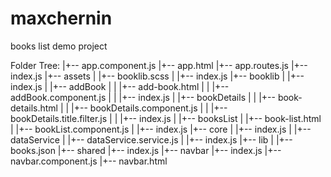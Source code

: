 # maxchernin
books list demo project


Folder Tree:
 |+-- app.component.js
    |+-- app.html
    |+-- app.routes.js
    |+-- index.js
    |+-- assets
    |   |+-- booklib.scss
    |   |+-- index.js
    |+-- booklib
    |   |+-- index.js
    |   |+-- addBook
    |   |   |+-- add-book.html
    |   |   |+-- addBook.component.js
    |   |   |+-- index.js
    |   |+-- bookDetails
    |   |   |+-- book-details.html
    |   |   |+-- bookDetails.component.js
    |   |   |+-- bookDetails.title.filter.js
    |   |   |+-- index.js
    |   |+-- booksList
    |       |+-- book-list.html
    |       |+-- bookList.component.js
    |       |+-- index.js
    |+-- core
    |   |+-- index.js
    |   |+-- dataService
    |       |+-- dataService.service.js
    |       |+-- index.js
    |+-- lib
    |   |+-- books.json
    |+-- shared
        |+-- index.js
        |+-- navbar
            |+-- index.js
            |+-- navbar.component.js
            |+-- navbar.html
